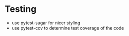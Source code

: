 
# Testing

- use pytest-sugar for nicer styling
- use pytest-cov to determine test coverage of the code

